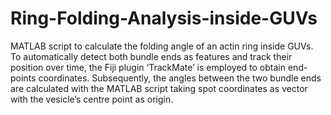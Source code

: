 # Ring-Folding-Analysis-inside-GUVs

MATLAB script to calculate the folding angle of an actin ring inside GUVs. To automatically detect both bundle ends as features and track their position over time, the Fiji plugin ‘TrackMate’ is employed to obtain end-points coordinates. Subsequently, the angles between the two bundle ends are calculated with the MATLAB script taking spot coordinates as vector with the vesicle’s centre point as origin.
